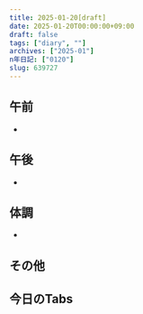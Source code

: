 ```yaml
---
title: 2025-01-20[draft]
date: 2025-01-20T00:00:00+09:00
draft: false
tags: ["diary", ""]
archives: ["2025-01"]
n年日記: ["0120"]
slug: 639727
---
```

## 午前
- 
## 午後
- 
## 体調
- 
## その他
## 今日のTabs